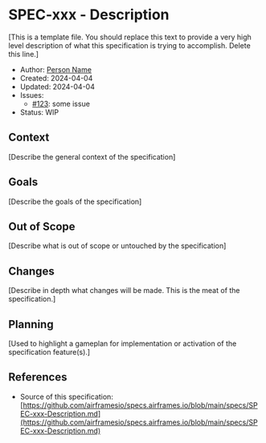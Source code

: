# SPEC-xxx - Description

[This is a template file. You should replace this text to provide a very high level description of
what this specification is trying to accomplish. Delete this line.]

- Author: [Person Name](https://github.com/person)
- Created: 2024-04-04
- Updated: 2024-04-04
- Issues:
  * [#123](https://github.com/airframesio/whatever/issues/123): some issue
- Status: WIP

## Context

[Describe the general context of the specification]

## Goals

[Describe the goals of the specification]

## Out of Scope

[Describe what is out of scope or untouched by the specification]

## Changes

[Describe in depth what changes will be made. This is the meat of the specification.]

## Planning

[Used to highlight a gameplan for implementation or activation of the specification feature(s).]

## References

- Source of this specification: [https://github.com/airframesio/specs.airframes.io/blob/main/specs/SPEC-xxx-Description.md](https://github.com/airframesio/specs.airframes.io/blob/main/specs/SPEC-xxx-Description.md)
